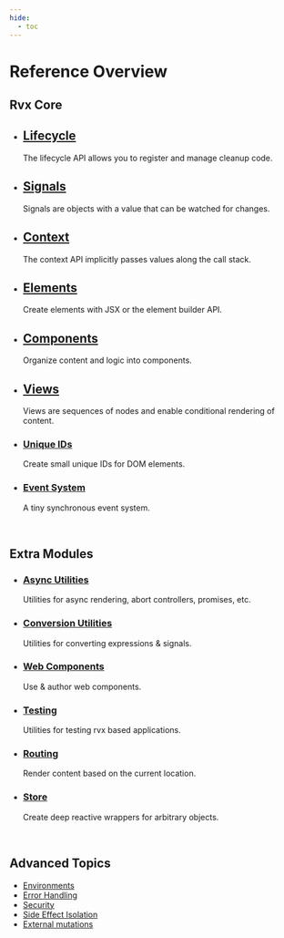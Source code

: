 ```yaml
---
hide:
  - toc
---
```


# Reference Overview

## Rvx Core

<div class="grid cards" markdown>

- ## [Lifecycle](./core/lifecycle.md)
	The lifecycle API allows you to register and manage cleanup code.

- ## [Signals](./core/signals.md)
	Signals are objects with a value that can be watched for changes.

- ## [Context](./core/context.md)
	The context API implicitly passes values along the call stack.

- ## [Elements](./core/elements.md)
	Create elements with JSX or the element builder API.

- ## [Components](./core/components.md)
	Organize content and logic into components.

- ## [Views](./core/views/index.md)
	Views are sequences of nodes and enable conditional rendering of content.

- ### [Unique IDs](./core/ids.md)
	Create small unique IDs for DOM elements.

- ### [Event System](./core/events.md)
	A tiny synchronous event system.

</div>

<br>

## Extra Modules

<div class="grid cards" markdown>

- ### [Async Utilities](./async-utilities/async.md)
	Utilities for async rendering, abort controllers, promises, etc.

- ### [Conversion Utilities](./convert.md)
	Utilities for converting expressions & signals.

- ### [Web Components](./web-components.md)
	Use & author web components.

- ### [Testing](./testing.md)
	Utilities for testing rvx based applications.

- ### [Routing](./routing.md)
	Render content based on the current location.

- ### [Store](./store.md)
	Create deep reactive wrappers for arbitrary objects.

</div>

<br>

## Advanced Topics
+ [Environments](./environments.md)
+ [Error Handling](./error-handling.md)
+ [Security](./security.md)
+ [Side Effect Isolation](./core/isolation.md)
+ [External mutations](./external-mutations.md)
